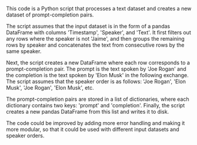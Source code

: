 This code is a Python script that processes a text dataset and creates a new dataset of prompt-completion pairs.

The script assumes that the input dataset is in the form of a pandas DataFrame with columns 'Timestamp', 'Speaker', and 'Text'. It first filters out any rows where the speaker is not 'Jaime', and then groups the remaining rows by speaker and concatenates the text from consecutive rows by the same speaker.

Next, the script creates a new DataFrame where each row corresponds to a prompt-completion pair. The prompt is the text spoken by 'Joe Rogan' and the completion is the text spoken by 'Elon Musk' in the following exchange. The script assumes that the speaker order is as follows: 'Joe Rogan', 'Elon Musk', 'Joe Rogan', 'Elon Musk', etc.

The prompt-completion pairs are stored in a list of dictionaries, where each dictionary contains two keys: 'prompt' and 'completion'. Finally, the script creates a new pandas DataFrame from this list and writes it to disk.

The code could be improved by adding more error handling and making it more modular, so that it could be used with different input datasets and speaker orders.
